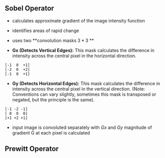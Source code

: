 ## Sobel Operator
- calculates approximate gradient of the image intensity function
- identifies areas of rapid change

- uses two **convolution masks $3 * 3$ **
- **Gx (Detects Vertical Edges):** This mask calculates the difference in intensity across the central pixel in the horizontal direction.

```
[-1  0  +1]
[-2  0  +2]
[-1  0  +1]
```
- **Gy (Detects Horizontal Edges):** This mask calculates the difference in intensity across the central pixel in the vertical direction. (Note: Conventions can vary slightly, sometimes this mask is transposed or negated, but the principle is the same).

```
[-1 -2 -1]
[ 0  0  0]
[+1 +2 +1]
```

- input image is convoluted separately with $Gx$ and $Gy$ 
	  magnitude of gradient G at each pixel is calculated

## Prewitt Operator
